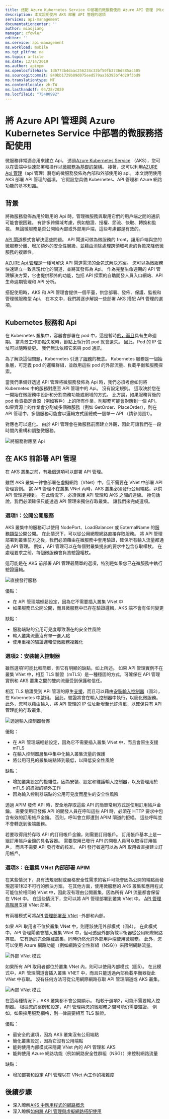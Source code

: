 ```yaml
---
title: 搭配 Azure Kubernetes Service 中部署的微服務使用 Azure API 管理 |Microsoft Docs
description: 本文說明使用 AKS 部署 API 管理的選項
services: api-management
documentationcenter: ''
author: miaojiang
manager: cfowler
editor: ''
ms.service: api-management
ms.workload: mobile
ms.tgt_pltfrm: na
ms.topic: article
ms.date: 12/14/2019
ms.author: apimpm
ms.openlocfilehash: 1d6773b4daac256234c33bf50fb3736d585ac505
ms.sourcegitcommit: 849bb1729b89d075eed579aa36395bf4d29f3bd9
ms.translationtype: MT
ms.contentlocale: zh-TW
ms.lasthandoff: 04/28/2020
ms.locfileid: "75480992"
---
```

# <a name="use-azure-api-management-with-microservices-deployed-in-azure-kubernetes-service"></a>將 Azure API 管理與 Azure Kubernetes Service 中部署的微服務搭配使用

微服務非常適合用來建立 Api。 透過[Azure Kubernetes Service](https://azure.microsoft.com/services/kubernetes-service/) （AKS），您可以在雲端中快速部署和操作以[微服務為基礎的架構](https://docs.microsoft.com/azure/architecture/guide/architecture-styles/microservices)。 接著，您可以利用[AZURE Api 管理](https://aka.ms/apimrocks)（api 管理）將您的微服務發佈為內部和外部使用的 api。 本文說明使用 AKS 部署 API 管理的選項。 它假設您具備 Kubernetes、API 管理和 Azure 網路功能的基本知識。 

## <a name="background"></a>背景

將微服務發佈為用於取用的 Api 時，管理微服務與取用它們的用戶端之間的通訊可能會很困難。 有許多跨領域考慮，例如驗證、授權、節流、快取、轉換和監視。 無論微服務是否公開給內部或外部用戶端，這些考慮都是有效的。 

[API 閘道](https://docs.microsoft.com/dotnet/architecture/microservices/architect-microservice-container-applications/direct-client-to-microservice-communication-versus-the-api-gateway-pattern)模式會解決這些問題。 API 閘道可做為微服務的 front，讓用戶端與您的微服務分離、增加額外的安全性層級，並藉由消除處理跨領域考慮的負擔來降低微服務的複雜性。 

[AZURE Api 管理](https://aka.ms/apimrocks)是一種可解決 API 閘道需求的全包式解決方案。 您可以為微服務快速建立一致且現代化的閘道，並將其發佈為 Api。 作為完整生命週期的 API 管理解決方案，它也提供額外的功能，包括 API 探索的自助開發人員入口網站、API 生命週期管理和 API 分析。

搭配使用時，AKS 和 API 管理會提供一個平臺，供您部署、發佈、保護、監視和管理微服務型 Api。 在本文中，我們將逐步解說一些部署 AKS 搭配 API 管理的選項。 

## <a name="kubernetes-services-and-apis"></a>Kubernetes 服務和 Api

在 Kubernetes 叢集中，容器會部署在 pod 中，這是暫時[的，而且](https://kubernetes.io/docs/concepts/workloads/pods/pod/)具有生命週期。 當背景工作節點失敗時，節點上執行的 pod 就會遺失。 因此，Pod 的 IP 位址可以隨時變更。 我們無法依賴它來與 pod 通訊。 

為了解決這個問題，Kubernetes 引進了[服務](https://kubernetes.io/docs/concepts/services-networking/service/)的概念。 Kubernetes 服務是一個抽象層，可定義 pod 的邏輯群組，並啟用這些 pod 的外部流量、負載平衡和服務探索。 

當我們準備好透過 API 管理將微服務發佈為 Api 時，我們必須考慮如何將 Kubernetes 中的服務對應至 API 管理中的 Api。 沒有設定規則。 這取決於您在一開始在微服務中設計和分割商務功能或網域的方式。 比方說，如果服務背後的 pod 負責指定資源（例如客戶）上的所有作業，則服務可能會對應到一個 API。 如果資源上的作業會分割成多個微服務（例如 GetOrder、PlaceOrder），則在 API 管理中，多個服務可能會以邏輯方式匯總成一個單一 API （請參閱圖1）。 

對應也可以進化。 由於 API 管理會在微服務前面建立外觀，因此可讓我們在一段時間內重構和調整微服務。 

![將服務對應至 Api](./media/api-management-aks/service-api-mapping.png)

## <a name="deploy-api-management-in-front-of-aks"></a>在 AKS 前部署 API 管理

在 AKS 叢集之前，有幾個選項可以部署 API 管理。 

雖然 AKS 叢集一律會部署在虛擬網路（VNet）中，但不需要在 VNet 中部署 API 管理實例。 當 API 管理不在叢集 VNet 內時，AKS 叢集必須發行公用端點，以供 API 管理連接到。 在此情況下，必須保護 API 管理和 AKS 之間的連線。 換句話說，我們必須確保只能透過 API 管理來獨佔存取叢集。 讓我們來完成選項。 

### <a name="option-1-expose-services-publicly"></a>選項1：公開公開服務

AKS 叢集中的服務可以使用 NodePort、LoadBalancer 或 ExternalName 的[服務類型](https://docs.microsoft.com/azure/aks/concepts-network)公開公開。 在此情況下，可以從公用網際網路直接存取服務。 將 API 管理部署到叢集前方之後，我們必須藉由在微服務中套用驗證，確保所有輸入流量都通過 API 管理。 例如，API 管理可以在每個對叢集提出的要求中包含存取權杖。 在處理要求之前，每個微服務會負責驗證權杖。 


這可能是在 AKS 前部署 API 管理最簡單的選項，特別是如果您已在微服務中執行驗證邏輯。 

![直接發行服務](./media/api-management-aks/direct.png)

優點：
* 在 API 管理端輕鬆設定，因為它不需要插入叢集 VNet 中
* 如果服務已公開公開，而且微服務中已存在驗證邏輯，AKS 端不會有任何變更

缺點：
* 服務端點的公用可見度導致潛在的安全性風險
* 輸入叢集流量沒有單一進入點
* 使用重複的驗證邏輯使微服務複雜化

### <a name="option-2-install-an-ingress-controller"></a>選項2：安裝輸入控制器

雖然選項1可能比較簡單，但它有明顯的缺點，如上所述。 如果 API 管理實例不在叢集 VNet 中，相互 TLS 驗證（mTLS）是一種穩固的方式，可確保在 API 管理實例和 AKS 叢集之間的雙向流量受到保護和信任。 

相互 TLS 驗證受到 API 管理的原生[支援](https://docs.microsoft.com/azure/api-management/api-management-howto-mutual-certificates)，而且可以藉由[安裝輸入控制器](https://docs.microsoft.com/azure/aks/ingress-own-tls)（圖3），在 Kubernetes 中啟用。 因此，驗證將會在輸入控制器中執行，以簡化微服務。 此外，您可以藉由輸入，將 API 管理的 IP 位址新增至允許清單，以確保只有 API 管理能夠存取叢集。  

 
![透過輸入控制器發佈](./media/api-management-aks/ingress-controller.png)


優點：
* 在 API 管理端輕鬆設定，因為它不需要插入叢集 VNet 中，而且會原生支援 mTLS
* 在輸入控制器層集中集中化輸入叢集流量的保護
* 將公用可見的叢集端點降到最低，以降低安全性風險

缺點：
* 增加叢集設定的複雜性，因為安裝、設定和維護輸入控制器，以及管理用於 mTLS 的憑證的額外工作
* 因為輸入控制器端點的公用可見度而產生的安全性風險


透過 APIM 發佈 API 時，安全地存取這些 API 的簡單常用方式是使用訂用帳戶金鑰。 需要使用已發佈 API 的開發人員在呼叫這些 API 時，必須在 HTTP 要求中包含有效的訂用帳戶金鑰。 否則，呼叫會立即遭到 APIM 閘道的拒絕。 這些呼叫並不會轉送到後端服務。

若要取得用於存取 API 的訂用帳戶金鑰，則需要訂用帳戶。 訂用帳戶基本上是一組訂用帳戶金鑰的具名容器。 需要取用已發行 API 的開發人員可以取得訂用帳戶。 而且不需要 API 發行者的核准。 API 發行者還可以為 API 取用者直接建立訂用帳戶。

### <a name="option-3-deploy-apim-inside-the-cluster-vnet"></a>選項3：在叢集 VNet 內部部署 APIM

在某些情況下，具有法規限制或嚴格安全性需求的客戶可能會因為公開的端點而發現選項1和2不可行的解決方案。 在其他方面，使用微服務的 AKS 叢集和應用程式可能位於相同的 VNet 中，因此沒有理由公開叢集，因為所有 API 流量都會保留在 VNet 中。 在這些情況下，您可以將 API 管理部署到叢集 VNet 中。 [API 管理高階層](https://aka.ms/apimpricing)支援 VNet 部署。 

有兩種模式可將[API 管理部署至 VNet](https://docs.microsoft.com/azure/api-management/api-management-using-with-vnet) –外部和內部。 

如果 API 取用者不位於叢集 VNet 中，則應該使用外部模式（圖4）。 在此模式中，API 管理閘道會插入叢集 VNet 中，但可透過外部負載平衡器從公用網際網路存取。 它有助於完全隱藏叢集，同時仍然允許外部用戶端使用微服務。 此外，您可以使用 Azure 網路功能（例如網路安全性群組（NSG））來限制網路流量。

![外部 VNet 模式](./media/api-management-aks/vnet-external.png)

如果所有 API 取用者都位於叢集 VNet 內，則可以使用內部模式（圖5）。 在此模式中，API 管理閘道會插入叢集 VNET 中，而且只能透過內部負載平衡器從此 VNet 中存取。 沒有任何方法可從公用網際網路存取 API 管理閘道或 AKS 叢集。 

![內部 VNet 模式](./media/api-management-aks/vnet-internal.png)

 在這兩種情況下，AKS 叢集都不會公開顯示。 相較于選項2，可能不需要輸入控制器。 根據您的案例和設定，API 管理與您的微服務之間可能仍需要驗證。 例如，如果採用服務網格，則一律需要相互 TLS 驗證。 

優點：
* 最安全的選項，因為 AKS 叢集沒有公用端點
* 簡化叢集設定，因為它沒有公用端點
* 能夠使用內部模式來隱藏 VNet 內的 API 管理和 AKS
* 能夠使用 Azure 網路功能（例如網路安全性群組（NSG））來控制網路流量

缺點：
* 增加部署和設定 API 管理以在 VNet 內工作的複雜度

## <a name="next-steps"></a>後續步驟

* 深入瞭解[AKS 中應用程式的網路概念](https://docs.microsoft.com/azure/aks/concepts-network)
* 深入瞭解[如何將 API 管理與虛擬網路搭配使用](https://docs.microsoft.com/azure/api-management/api-management-using-with-vnet)





